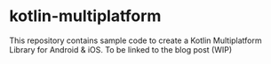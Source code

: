 # kotlin-multiplatform
This repository contains sample code to create a Kotlin Multiplatform Library for Android &amp; iOS. To be linked to the blog post (WIP)
